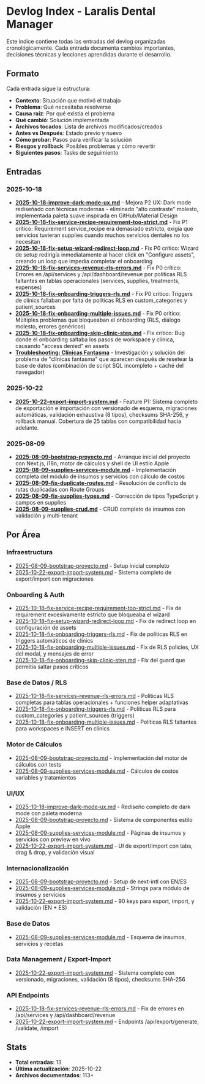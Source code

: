 # Devlog Index - Laralis Dental Manager

Este índice contiene todas las entradas del devlog organizadas cronológicamente. Cada entrada documenta cambios importantes, decisiones técnicas y lecciones aprendidas durante el desarrollo.

## Formato

Cada entrada sigue la estructura:
- **Contexto**: Situación que motivó el trabajo
- **Problema**: Qué necesitaba resolverse
- **Causa raíz**: Por qué existía el problema
- **Qué cambió**: Solución implementada
- **Archivos tocados**: Lista de archivos modificados/creados
- **Antes vs Después**: Estado previo y nuevo
- **Cómo probar**: Pasos para verificar la solución
- **Riesgos y rollback**: Posibles problemas y cómo revertir
- **Siguientes pasos**: Tasks de seguimiento

## Entradas

### 2025-10-18

- **[2025-10-18-improve-dark-mode-ux.md](2025-10-18-improve-dark-mode-ux.md)** - Mejora P2 UX: Dark mode rediseñado con técnicas modernas - eliminado "alto contraste" molesto, implementada paleta suave inspirada en GitHub/Material Design
- **[2025-10-18-fix-service-recipe-requirement-too-strict.md](2025-10-18-fix-service-recipe-requirement-too-strict.md)** - Fix P1 crítico: Requirement service_recipe era demasiado estricto, exigía que servicios tuvieran supplies cuando muchos servicios dentales no los necesitan
- **[2025-10-18-fix-setup-wizard-redirect-loop.md](2025-10-18-fix-setup-wizard-redirect-loop.md)** - Fix P0 crítico: Wizard de setup redirigía inmediatamente al hacer click en "Configure assets", creando un loop que impedía completar el onboarding
- **[2025-10-18-fix-services-revenue-rls-errors.md](2025-10-18-fix-services-revenue-rls-errors.md)** - Fix P0 crítico: Errores en /api/services y /api/dashboard/revenue por políticas RLS faltantes en tablas operacionales (services, supplies, treatments, expenses)
- **[2025-10-18-fix-onboarding-triggers-rls.md](2025-10-18-fix-onboarding-triggers-rls.md)** - Fix P0 crítico: Triggers de clinics fallaban por falta de políticas RLS en custom_categories y patient_sources
- **[2025-10-18-fix-onboarding-multiple-issues.md](2025-10-18-fix-onboarding-multiple-issues.md)** - Fix P0 crítico: Múltiples problemas que bloqueaban el onboarding (RLS, diálogo molesto, errores genéricos)
- **[2025-10-18-fix-onboarding-skip-clinic-step.md](2025-10-18-fix-onboarding-skip-clinic-step.md)** - Fix crítico: Bug donde el onboarding saltaba los pasos de workspace y clínica, causando "access denied" en assets
- **[Troubleshooting: Clínicas Fantasma](../TROUBLESHOOTING-RESET-AND-CACHE.md)** - Investigación y solución del problema de "clínicas fantasma" que aparecen después de resetear la base de datos (combinación de script SQL incompleto + caché del navegador)

### 2025-10-22

- **[2025-10-22-export-import-system.md](2025-10-22-export-import-system.md)** - Feature P1: Sistema completo de exportación e importación con versionado de esquema, migraciones automáticas, validación exhaustiva (8 tipos), checksums SHA-256, y rollback manual. Cobertura de 25 tablas con compatibilidad hacia adelante.

### 2025-08-09

- **[2025-08-09-bootstrap-proyecto.md](2025-08-09-bootstrap-proyecto.md)** - Arranque inicial del proyecto con Next.js, i18n, motor de cálculos y shell de UI estilo Apple
- **[2025-08-09-supplies-services-module.md](2025-08-09-supplies-services-module.md)** - Implementación completa del módulo de insumos y servicios con cálculo de costos
- **[2025-08-09-fix-duplicate-routes.md](2025-08-09-fix-duplicate-routes.md)** - Resolución de conflicto de rutas duplicadas con Route Groups
- **[2025-08-09-fix-supplies-types.md](2025-08-09-fix-supplies-types.md)** - Corrección de tipos TypeScript y campos en supplies
- **[2025-08-09-supplies-crud.md](2025-08-09-supplies-crud.md)** - CRUD completo de insumos con validación y multi-tenant

## Por Área

### Infraestructura
- [2025-08-09-bootstrap-proyecto.md](2025-08-09-bootstrap-proyecto.md) - Setup inicial completo
- [2025-10-22-export-import-system.md](2025-10-22-export-import-system.md) - Sistema completo de export/import con migraciones

### Onboarding & Auth
- [2025-10-18-fix-service-recipe-requirement-too-strict.md](2025-10-18-fix-service-recipe-requirement-too-strict.md) - Fix de requirement excesivamente estricto que bloqueaba el wizard
- [2025-10-18-fix-setup-wizard-redirect-loop.md](2025-10-18-fix-setup-wizard-redirect-loop.md) - Fix de redirect loop en configuración de assets
- [2025-10-18-fix-onboarding-triggers-rls.md](2025-10-18-fix-onboarding-triggers-rls.md) - Fix de políticas RLS en triggers automáticos de clinics
- [2025-10-18-fix-onboarding-multiple-issues.md](2025-10-18-fix-onboarding-multiple-issues.md) - Fix de RLS policies, UX del modal, y mensajes de error
- [2025-10-18-fix-onboarding-skip-clinic-step.md](2025-10-18-fix-onboarding-skip-clinic-step.md) - Fix del guard que permitía saltar pasos críticos

### Base de Datos / RLS
- [2025-10-18-fix-services-revenue-rls-errors.md](2025-10-18-fix-services-revenue-rls-errors.md) - Políticas RLS completas para tablas operacionales + funciones helper adaptativas
- [2025-10-18-fix-onboarding-triggers-rls.md](2025-10-18-fix-onboarding-triggers-rls.md) - Políticas RLS para custom_categories y patient_sources (triggers)
- [2025-10-18-fix-onboarding-multiple-issues.md](2025-10-18-fix-onboarding-multiple-issues.md) - Políticas RLS faltantes para workspaces e INSERT en clinics

### Motor de Cálculos
- [2025-08-09-bootstrap-proyecto.md](2025-08-09-bootstrap-proyecto.md) - Implementación del motor de cálculos con tests
- [2025-08-09-supplies-services-module.md](2025-08-09-supplies-services-module.md) - Cálculos de costos variables y tratamientos

### UI/UX
- [2025-10-18-improve-dark-mode-ux.md](2025-10-18-improve-dark-mode-ux.md) - Rediseño completo de dark mode con paleta moderna
- [2025-08-09-bootstrap-proyecto.md](2025-08-09-bootstrap-proyecto.md) - Sistema de componentes estilo Apple
- [2025-08-09-supplies-services-module.md](2025-08-09-supplies-services-module.md) - Páginas de insumos y servicios con preview en vivo
- [2025-10-22-export-import-system.md](2025-10-22-export-import-system.md) - UI de export/import con tabs, drag & drop, y validación visual

### Internacionalización
- [2025-08-09-bootstrap-proyecto.md](2025-08-09-bootstrap-proyecto.md) - Setup de next-intl con EN/ES
- [2025-08-09-supplies-services-module.md](2025-08-09-supplies-services-module.md) - Strings para módulo de insumos y servicios
- [2025-10-22-export-import-system.md](2025-10-22-export-import-system.md) - 90 keys para export, import, y validación (EN + ES)

### Base de Datos
- [2025-08-09-supplies-services-module.md](2025-08-09-supplies-services-module.md) - Esquema de insumos, servicios y recetas

### Data Management / Export-Import
- [2025-10-22-export-import-system.md](2025-10-22-export-import-system.md) - Sistema completo con versionado, migraciones, validación (8 tipos), checksums SHA-256

### API Endpoints
- [2025-10-18-fix-services-revenue-rls-errors.md](2025-10-18-fix-services-revenue-rls-errors.md) - Fix de errores en /api/services y /api/dashboard/revenue
- [2025-10-22-export-import-system.md](2025-10-22-export-import-system.md) - Endpoints /api/export/generate, /validate, /import

## Stats

- **Total entradas**: 13
- **Última actualización**: 2025-10-22
- **Archivos documentados**: 113+